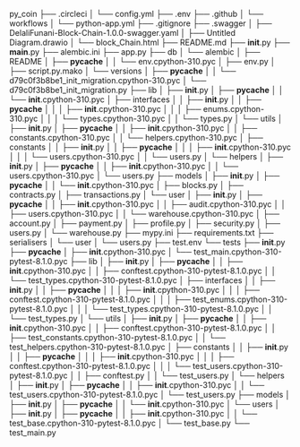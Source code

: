 py_coin
├── .circleci
│   └── config.yml
├── .env
├── .github
│   └── workflows
│       └── python-app.yml
├── .gitignore
├── .swagger
│   ├── DelaliFunani-Block-Chain-1.0.0-swagger.yaml
│   ├── Untitled Diagram.drawio
│   └── block_Chain.html
├── README.md
├── __init__.py
├── __main__.py
├── alembic.ini
├── app.py
├── db
│   └── alembic
│       ├── README
│       ├── __pycache__
│       │   └── env.cpython-310.pyc
│       ├── env.py
│       ├── script.py.mako
│       └── versions
│           ├── __pycache__
│           │   └── d79c0f3b8be1_init_migration.cpython-310.pyc
│           └── d79c0f3b8be1_init_migration.py
├── lib
│   ├── __init__.py
│   ├── __pycache__
│   │   └── __init__.cpython-310.pyc
│   ├── interfaces
│   │   ├── __init__.py
│   │   ├── __pycache__
│   │   │   ├── __init__.cpython-310.pyc
│   │   │   ├── enums.cpython-310.pyc
│   │   │   └── types.cpython-310.pyc
│   │   └── types.py
│   └── utils
│       ├── __init__.py
│       ├── __pycache__
│       │   ├── __init__.cpython-310.pyc
│       │   ├── constants.cpython-310.pyc
│       │   └── helpers.cpython-310.pyc
│       ├── constants
│       │   ├── __init__.py
│       │   ├── __pycache__
│       │   │   ├── __init__.cpython-310.pyc
│       │   │   └── users.cpython-310.pyc
│       │   └── users.py
│       └── helpers
│           ├── __init__.py
│           ├── __pycache__
│           │   ├── __init__.cpython-310.pyc
│           │   └── users.cpython-310.pyc
│           └── users.py
├── models
│   ├── __init__.py
│   ├── __pycache__
│   │   └── __init__.cpython-310.pyc
│   ├── blocks.py
│   ├── contracts.py
│   ├── transactions.py
│   └── user
│       ├── __init__.py
│       ├── __pycache__
│       │   ├── __init__.cpython-310.pyc
│       │   ├── audit.cpython-310.pyc
│       │   ├── users.cpython-310.pyc
│       │   └── warehouse.cpython-310.pyc
│       ├── account.py
│       ├── payment.py
│       ├── profile.py
│       ├── security.py
│       ├── users.py
│       └── warehouse.py
├── mypy.ini
├── requirements.txt
├── serialisers
│   └── user
│       └── users.py
├── test.env
└── tests
    ├── __init__.py
    ├── __pycache__
    │   ├── __init__.cpython-310.pyc
    │   └── test_main.cpython-310-pytest-8.1.0.pyc
    ├── lib
    │   ├── __init__.py
    │   ├── __pycache__
    │   │   ├── __init__.cpython-310.pyc
    │   │   ├── conftest.cpython-310-pytest-8.1.0.pyc
    │   │   └── test_types.cpython-310-pytest-8.1.0.pyc
    │   ├── interfaces
    │   │   ├── __init__.py
    │   │   ├── __pycache__
    │   │   │   ├── __init__.cpython-310.pyc
    │   │   │   ├── conftest.cpython-310-pytest-8.1.0.pyc
    │   │   │   ├── test_enums.cpython-310-pytest-8.1.0.pyc
    │   │   │   └── test_types.cpython-310-pytest-8.1.0.pyc
    │   │   └── test_types.py
    │   └── utils
    │       ├── __init__.py
    │       ├── __pycache__
    │       │   ├── __init__.cpython-310.pyc
    │       │   ├── conftest.cpython-310-pytest-8.1.0.pyc
    │       │   ├── test_constants.cpython-310-pytest-8.1.0.pyc
    │       │   └── test_helpers.cpython-310-pytest-8.1.0.pyc
    │       ├── constants
    │       │   ├── __init__.py
    │       │   ├── __pycache__
    │       │   │   ├── __init__.cpython-310.pyc
    │       │   │   ├── conftest.cpython-310-pytest-8.1.0.pyc
    │       │   │   └── test_users.cpython-310-pytest-8.1.0.pyc
    │       │   ├── conftest.py
    │       │   └── test_users.py
    │       └── helpers
    │           ├── __init__.py
    │           ├── __pycache__
    │           │   ├── __init__.cpython-310.pyc
    │           │   └── test_users.cpython-310-pytest-8.1.0.pyc
    │           └── test_users.py
    ├── models
    │   ├── __init__.py
    │   ├── __pycache__
    │   │   └── __init__.cpython-310.pyc
    │   └── users
    │       ├── __init__.py
    │       ├── __pycache__
    │       │   ├── __init__.cpython-310.pyc
    │       │   └── test_base.cpython-310-pytest-8.1.0.pyc
    │       └── test_base.py
    └── test_main.py
